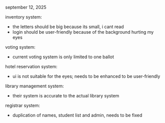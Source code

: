 september 12, 2025


inventory system:
- the letters should be big because its small, i cant read
- login should be user-friendly because of the background hurting my eyes


voting system:
- current voting system is only limited to one ballot


hotel reservation system:
- ui is not suitable for the eyes; needs to be enhanced to be user-friendly


library management system:
- their system is accurate to the actual library system

registrar system:
- duplication of names, student list and admin, needs to be fixed